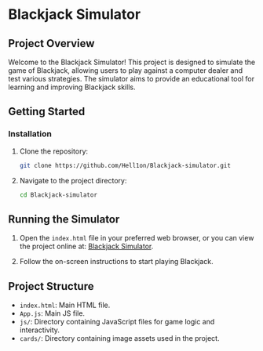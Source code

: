 # Blackjack Simulator

## Project Overview

Welcome to the Blackjack Simulator! This project is designed to simulate the game of Blackjack, allowing users to play 
against a computer dealer and test various strategies. The simulator aims to provide an educational tool for learning and improving Blackjack skills.

## Getting Started


### Installation

1. Clone the repository:

   ```bash
   git clone https://github.com/Hell1on/Blackjack-simulator.git
   ```
2. Navigate to the project directory:

    ```bash
    cd Blackjack-simulator
   ```
## Running the Simulator

1. Open the `index.html` file in your preferred web browser, or you can view the project online at: [Blackjack Simulator](https://hell1on.github.io/Blackjack-simulator/).

2. Follow the on-screen instructions to start playing Blackjack.


## Project Structure

- `index.html`: Main HTML file.
- `App.js`: Main JS file.
- `js/`: Directory containing JavaScript files for game logic and interactivity.
- `cards/`: Directory containing image assets used in the project.


